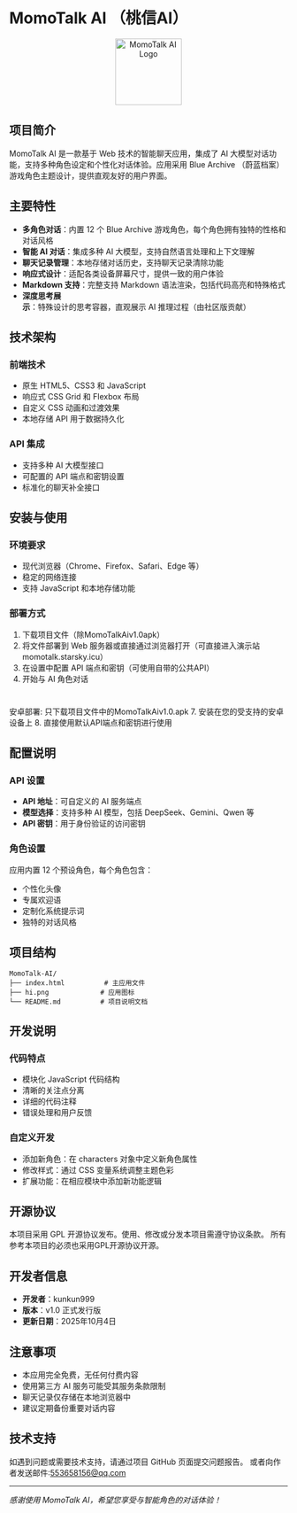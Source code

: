 # MomoTalk AI （桃信AI）
<div align="center">
  <img src="https://momotalk.starsky.icu/hi.png" alt="MomoTalk AI Logo" width="120" height="120">
</div>

## 项目简介

MomoTalk AI 是一款基于 Web 技术的智能聊天应用，集成了 AI 大模型对话功能，支持多种角色设定和个性化对话体验。应用采用 Blue Archive （蔚蓝档案）游戏角色主题设计，提供直观友好的用户界面。

## 主要特性

- **多角色对话**：内置 12 个 Blue Archive 游戏角色，每个角色拥有独特的性格和对话风格
- **智能 AI 对话**：集成多种 AI 大模型，支持自然语言处理和上下文理解
- **聊天记录管理**：本地存储对话历史，支持聊天记录清除功能
- **响应式设计**：适配各类设备屏幕尺寸，提供一致的用户体验
- **Markdown 支持**：完整支持 Markdown 语法渲染，包括代码高亮和特殊格式
- **深度思考展示**：特殊设计的思考容器，直观展示 AI 推理过程（由社区版贡献）

## 技术架构

### 前端技术
- 原生 HTML5、CSS3 和 JavaScript
- 响应式 CSS Grid 和 Flexbox 布局
- 自定义 CSS 动画和过渡效果
- 本地存储 API 用于数据持久化

### API 集成
- 支持多种 AI 大模型接口
- 可配置的 API 端点和密钥设置
- 标准化的聊天补全接口

## 安装与使用

### 环境要求
- 现代浏览器（Chrome、Firefox、Safari、Edge 等）
- 稳定的网络连接
- 支持 JavaScript 和本地存储功能

### 部署方式
1. 下载项目文件（除MomoTalkAiv1.0apk）
2. 将文件部署到 Web 服务器或直接通过浏览器打开（可直接进入演示站momotalk.starsky.icu）
3. 在设置中配置 API 端点和密钥（可使用自带的公共API）
4. 开始与 AI 角色对话
#
安卓部署:
只下载项目文件中的MomoTalkAiv1.0.apk
7. 安装在您的受支持的安卓设备上
8. 直接使用默认API端点和密钥进行使用

## 配置说明

### API 设置
- **API 地址**：可自定义的 AI 服务端点
- **模型选择**：支持多种 AI 模型，包括 DeepSeek、Gemini、Qwen 等
- **API 密钥**：用于身份验证的访问密钥

### 角色设置
应用内置 12 个预设角色，每个角色包含：
- 个性化头像
- 专属欢迎语
- 定制化系统提示词
- 独特的对话风格

## 项目结构

```
MomoTalk-AI/
├── index.html          # 主应用文件
├── hi.png             # 应用图标
└── README.md          # 项目说明文档
```

## 开发说明

### 代码特点
- 模块化 JavaScript 代码结构
- 清晰的关注点分离
- 详细的代码注释
- 错误处理和用户反馈

### 自定义开发
- 添加新角色：在 characters 对象中定义新角色属性
- 修改样式：通过 CSS 变量系统调整主题色彩
- 扩展功能：在相应模块中添加新功能逻辑

## 开源协议

本项目采用 GPL 开源协议发布。使用、修改或分发本项目需遵守协议条款。
所有参考本项目的必须也采用GPL开源协议开源。

## 开发者信息

- **开发者**：kunkun999
- **版本**：v1.0 正式发行版
- **更新日期**：2025年10月4日

## 注意事项

- 本应用完全免费，无任何付费内容
- 使用第三方 AI 服务可能受其服务条款限制
- 聊天记录仅存储在本地浏览器中
- 建议定期备份重要对话内容

## 技术支持

如遇到问题或需要技术支持，请通过项目 GitHub 页面提交问题报告。
或者向作者发送邮件:553658156@qq.com

---

*感谢使用 MomoTalk AI，希望您享受与智能角色的对话体验！*

